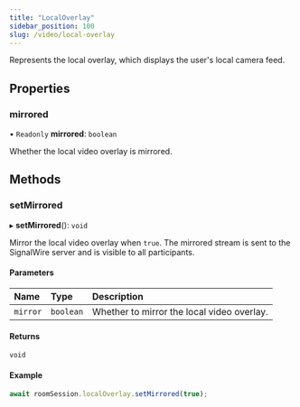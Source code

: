 ```yaml
---
title: "LocalOverlay"
sidebar_position: 100
slug: /video/local-overlay
---
```


Represents the local overlay, which displays the user's local camera feed.

## Properties

### mirrored

• `Readonly` **mirrored**: `boolean`

Whether the local video overlay is mirrored.

## Methods

### setMirrored

▸ **setMirrored**(): `void`

Mirror the local video overlay when `true`. The mirrored stream is sent to the SignalWire server and is visible to all participants.

#### Parameters

| Name     | Type      | Description                                |
| :------- | :-------- | :----------------------------------------- |
| `mirror` | `boolean` | Whether to mirror the local video overlay. |

#### Returns

`void`

#### Example

```javascript
await roomSession.localOverlay.setMirrored(true);
```
